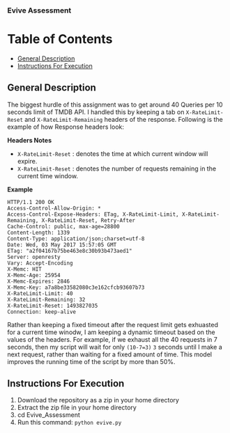 ### Evive Assessment

Table of Contents
=================

* [General Description](#general-description)
* [Instructions For Execution](#instructions-for-execution)



## General Description

The biggest hurdle of this assignment was to get around 40 Queries per 10 seconds limit of TMDB API. I handled this by keeping a tab on `X-RateLimit-Reset` and `X-RateLimit-Remaining` headers of the response. Following is the example of how Response headers look:

**Headers Notes**

* `X-RateLimit-Reset` : denotes the time at which current window will expire.
* `X-RateLimit-Reset` : denotes the number of requests remaining in the current time window.

**Example**

```
HTTP/1.1 200 OK
Access-Control-Allow-Origin: *
Access-Control-Expose-Headers: ETag, X-RateLimit-Limit, X-RateLimit-Remaining, X-RateLimit-Reset, Retry-After
Cache-Control: public, max-age=28800
Content-Length: 1339
Content-Type: application/json;charset=utf-8
Date: Wed, 03 May 2017 15:57:05 GMT
ETag: "a2f04167b75be463e8c30b93b473aed1"
Server: openresty
Vary: Accept-Encoding
X-Memc: HIT
X-Memc-Age: 25954
X-Memc-Expires: 2846
X-Memc-Key: a7a8be33582080c3e162cfcb93607b73
X-RateLimit-Limit: 40
X-RateLimit-Remaining: 32
X-RateLimit-Reset: 1493827035
Connection: keep-alive
```
Rather than keeping a fixed timeout after the request limit gets exhuasted for a current time winodw, I am keeping a dynamic timeout based on the values of the headers. For example, if we exhaust all the 40 requests in 7 seconds, then my script will wait for only `(10-7=3)` `3` seconds until I make a next request, rather than waiting for a fixed amount of time. This model improves the running time of the script by more than 50%. 

## Instructions For Execution

1. Download the repository as a zip in your home directory
2. Extract the zip file in your home directory
3. cd Evive_Assessment
4. Run this command: `python evive.py`